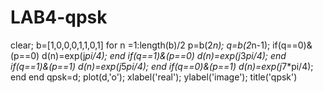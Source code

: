 # LAB4-qpsk

clear;
b=[1,0,0,0,1,1,0,1]
for n =1:length(b)/2
p=b(2*n);
q=b(2*n-1);
if(q==0)&(p==0)
d(n)=exp(j*pi/4);
end
if(q==1)&(p==0)
d(n)=exp(j*3*pi/4);
end
if(q==1)&(p==1)
d(n)=exp(j*5*pi/4);
end
if(q==0)&(p==1)
d(n)=exp(j*7*pi/4);
end
end
qpsk=d;
plot(d,'o');
xlabel('real');
ylabel('image');
title('qpsk')
